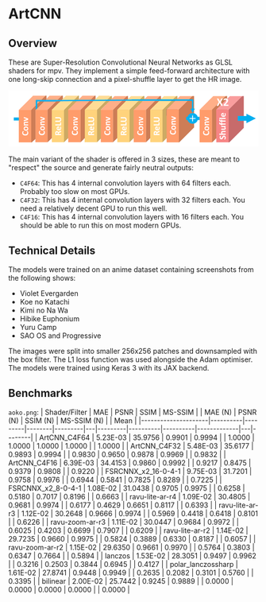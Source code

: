 # ArtCNN

## Overview
These are Super-Resolution Convolutional Neural Networks as GLSL shaders for mpv. They implement a simple feed-forward architecture with one long-skip connection and a pixel-shuffle layer to get the HR image.

![Model Architecture](./Images/model_architecture.png "Model Architecture")

The main variant of the shader is offered in 3 sizes, these are meant to "respect" the source and generate fairly neutral outputs:
- `C4F64`: This has 4 internal convolution layers with 64 filters each. Probably too slow on most GPUs.
- `C4F32`: This has 4 internal convolution layers with 32 filters each. You need a relatively decent GPU to run this well.
- `C4F16`: This has 4 internal convolution layers with 16 filters each. You should be able to run this on most modern GPUs.

## Technical Details
The models were trained on an anime dataset containing screenshots from the following shows:
- Violet Evergarden
- Koe no Katachi
- Kimi no Na Wa
- Hibike Euphonium
- Yuru Camp
- SAO OS and Progressive

The images were split into smaller 256x256 patches and downsampled with the box filter.
The L1 loss function was used alongside the Adam optimiser.
The models were trained using Keras 3 with its JAX backend.

## Benchmarks
`aoko.png`:
| Shader/Filter       | MAE      | PSNR    | SSIM   | MS-SSIM |   | MAE (N) | PSNR (N) | SSIM (N) | MS-SSIM (N) |   | Mean   |
|---------------------|----------|---------|--------|---------|---|---------|----------|----------|-------------|---|--------|
| ArtCNN_C4F64        | 5.23E-03 | 35.9756 | 0.9901 |  0.9994 |   |  1.0000 |   1.0000 |   1.0000 |      1.0000 |   | 1.0000 |
| ArtCNN_C4F32        | 5.48E-03 | 35.6177 | 0.9893 |  0.9994 |   |  0.9830 |   0.9650 |   0.9878 |      0.9969 |   | 0.9832 |
| ArtCNN_C4F16        | 6.39E-03 | 34.4153 | 0.9860 |  0.9992 |   |  0.9217 |   0.8475 |   0.9379 |      0.9808 |   | 0.9220 |
| FSRCNNX_x2_16-0-4-1 | 9.75E-03 | 31.7201 | 0.9758 |  0.9976 |   |  0.6944 |   0.5841 |   0.7825 |      0.8289 |   | 0.7225 |
| FSRCNNX_x2_8-0-4-1  | 1.08E-02 | 31.0438 | 0.9705 |  0.9975 |   |  0.6258 |   0.5180 |   0.7017 |      0.8196 |   | 0.6663 |
| ravu-lite-ar-r4     | 1.09E-02 | 30.4805 | 0.9681 |  0.9974 |   |  0.6177 |   0.4629 |   0.6651 |      0.8117 |   | 0.6393 |
| ravu-lite-ar-r3     | 1.12E-02 | 30.2648 | 0.9666 |  0.9974 |   |  0.5969 |   0.4418 |   0.6418 |      0.8101 |   | 0.6226 |
| ravu-zoom-ar-r3     | 1.11E-02 | 30.0447 | 0.9684 |  0.9972 |   |  0.6025 |   0.4203 |   0.6699 |      0.7907 |   | 0.6209 |
| ravu-lite-ar-r2     | 1.14E-02 | 29.7235 | 0.9660 |  0.9975 |   |  0.5824 |   0.3889 |   0.6330 |      0.8187 |   | 0.6057 |
| ravu-zoom-ar-r2     | 1.15E-02 | 29.6350 | 0.9661 |  0.9970 |   |  0.5764 |   0.3803 |   0.6347 |      0.7664 |   | 0.5894 |
| lanczos             | 1.53E-02 | 28.3051 | 0.9497 |  0.9962 |   |  0.3216 |   0.2503 |   0.3844 |      0.6945 |   | 0.4127 |
| polar_lanczossharp  | 1.61E-02 | 27.8741 | 0.9448 |  0.9949 |   |  0.2635 |   0.2082 |   0.3101 |      0.5760 |   | 0.3395 |
| bilinear            | 2.00E-02 | 25.7442 | 0.9245 |  0.9889 |   |  0.0000 |   0.0000 |   0.0000 |      0.0000 |   | 0.0000 |
